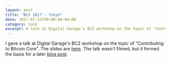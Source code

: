 ```yaml
---
layout: post
title: "BC2 2017 - Tokyo"
date: 2017-07-31T00:00:00-04:00
category: talk
excerpt: A talk at Digital Garage's BC2 workshop on the topic of "Contributing to Bitcoin Core".
---
```


I gave a talk at Digital Garage's BC2 workshop on the topic of "Contributing to
Bitcoin Core". The slides are [here](./ContributingToBitcoinCore.pdf). The talk
wasn't filmed, but it formed the basis for a later
[blog post](/contributing-to-bitcoin-core-a-personal-account/).
